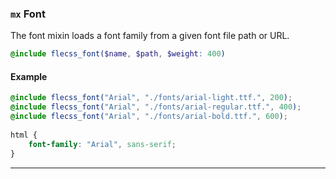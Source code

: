 ### `mx` <span>Font</span>

The font mixin loads a font family from a given font file path or URL.

``` scss
@include flecss_font($name, $path, $weight: 400)
```

#### Example

``` scss
@include flecss_font("Arial", "./fonts/arial-light.ttf.", 200);
@include flecss_font("Arial", "./fonts/arial-regular.ttf.", 400);
@include flecss_font("Arial", "./fonts/arial-bold.ttf.", 600);
    
html {
    font-family: "Arial", sans-serif;
}
```

---
